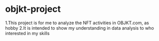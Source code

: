 # objkt-project
1.This project is for me to analyze the NFT activities in OBJKT.com, as hobby
2.It is intended to show my understanding in data analysis to who interested in my skills
